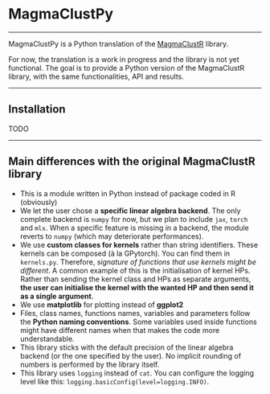 # MagmaClustPy
---

MagmaClustPy is a Python translation of the [MagmaClustR](https://github.com/ArthurLeroy/MagmaClustR) library.

For now, the translation is a work in progress and the library is not yet functional. The goal is to provide a Python 
version of the MagmaClustR library, with the same functionalities, API and results.

---

## Installation

TODO

---

## Main differences with the original MagmaClustR library

* This is a module written in Python instead of package coded in R (obviously)
* We let the user chose a **specific linear algebra backend**. The only complete backend is `numpy` for now, but we 
plan to include `jax`, `torch` and `mlx`. When a specific feature is missing in a backend, the module reverts to 
`numpy` (which may deteriorate performances).
* We use **custom classes for kernels** rather than string identifiers. These kernels can be composed (à la GPytorch). 
You can find them in `kernels.py`. Therefore, *signature of functions that use kernels might be different*. A common 
example of this is the initialisation of kernel HPs. Rather than sending the kernel class and HPs as separate arguments, 
**the user can initialise the kernel with the wanted HP and then send it as a single argument**.
* We use **matplotlib** for plotting instead of **ggplot2**
* Files, class names, functions names, variables and parameters follow the **Python naming conventions**. Some variables 
used inside functions might have different names when that makes the code more understandable.
* This library sticks with the default precision of the linear algebra backend (or the one specified by the user). No 
implicit rounding of numbers is performed by the library itself.
* This library uses `logging` instead of `cat`. You can configure the logging level like this: 
`logging.basicConfig(level=logging.INFO)`.